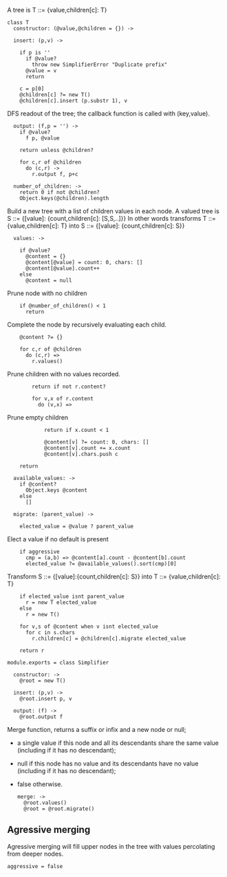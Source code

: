 A tree is T ::= {value,children[c]: T}

    class T
      constructor: (@value,@children = {}) ->

      insert: (p,v) ->

        if p is ''
          if @value?
            throw new SimplifierError "Duplicate prefix"
          @value = v
          return

        c = p[0]
        @children[c] ?= new T()
        @children[c].insert (p.substr 1), v

DFS readout of the tree; the callback function is called with (key,value).

      output: (f,p = '') ->
        if @value?
          f p, @value

        return unless @children?

        for c,r of @children
          do (c,r) ->
            r.output f, p+c

      number_of_children: ->
        return 0 if not @children?
        Object.keys(@children).length

Build a new tree with a list of children values in each node.
A valued tree is S ::= {[value]: {count,children[c]: [S,S,..]}}
In other words transforms T ::= {value,children[c]: T} into S ::= {[value]: {count,children[c]: S}}

      values: ->

        if @value?
          @content = {}
          @content[@value] = count: 0, chars: []
          @content[@value].count++
        else
          @content = null

Prune node with no children

        if @number_of_children() < 1
          return

Complete the node by recursively evaluating each child.

        @content ?= {}

        for c,r of @children
          do (c,r) =>
            r.values()

Prune children with no values recorded.

            return if not r.content?

            for v,x of r.content
              do (v,x) =>

Prune empty children

                return if x.count < 1

                @content[v] ?= count: 0, chars: []
                @content[v].count += x.count
                @content[v].chars.push c

        return

      available_values: ->
        if @content?
          Object.keys @content
        else
          []

      migrate: (parent_value) ->

        elected_value = @value ? parent_value

Elect a value if no default is present

        if aggressive
          cmp = (a,b) => @content[a].count - @content[b].count
          elected_value ?= @available_values().sort(cmp)[0]

Transform S ::= {[value]:{count,children[c]: S}} into T ::= {value,children[c]: T}

        if elected_value isnt parent_value
          r = new T elected_value
        else
          r = new T()

        for v,s of @content when v isnt elected_value
          for c in s.chars
            r.children[c] = @children[c].migrate elected_value

        return r

    module.exports = class Simplifier

      constructor: ->
        @root = new T()

      insert: (p,v) ->
        @root.insert p, v

      output: (f) ->
        @root.output f

Merge function, returns a suffix or infix and a new node or null;
- a single value if this node and all its descendants share the same value (including if it has no descendant);
- null if this node has no value and its descendants have no value (including if it has no descendant);
- false otherwise.

      merge: ->
        @root.values()
        @root = @root.migrate()

Agressive merging
-----------------

Agressive merging will fill upper nodes in the tree with values percolating from deeper nodes.

    aggressive = false

